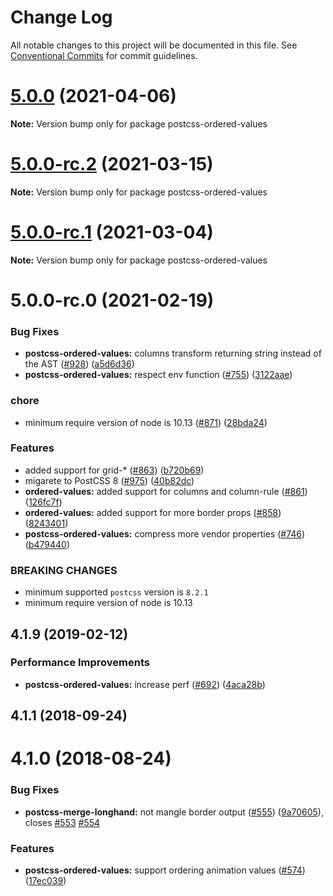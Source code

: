 # Change Log

All notable changes to this project will be documented in this file.
See [Conventional Commits](https://conventionalcommits.org) for commit guidelines.

# [5.0.0](https://github.com/cssnano/cssnano/compare/postcss-ordered-values@5.0.0-rc.2...postcss-ordered-values@5.0.0) (2021-04-06)

**Note:** Version bump only for package postcss-ordered-values





# [5.0.0-rc.2](https://github.com/cssnano/cssnano/compare/postcss-ordered-values@5.0.0-rc.1...postcss-ordered-values@5.0.0-rc.2) (2021-03-15)

**Note:** Version bump only for package postcss-ordered-values





# [5.0.0-rc.1](https://github.com/cssnano/cssnano/compare/postcss-ordered-values@5.0.0-rc.0...postcss-ordered-values@5.0.0-rc.1) (2021-03-04)

**Note:** Version bump only for package postcss-ordered-values





# 5.0.0-rc.0 (2021-02-19)


### Bug Fixes

* **postcss-ordered-values:** columns transform returning string instead of the AST ([#928](https://github.com/cssnano/cssnano/issues/928)) ([a5d6d36](https://github.com/cssnano/cssnano/commit/a5d6d364e0815ecb198a95de301f3554ccce4f78))
* **postcss-ordered-values:** respect env function ([#755](https://github.com/cssnano/cssnano/issues/755)) ([3122aae](https://github.com/cssnano/cssnano/commit/3122aae20900500198223830fafec93275d5b375))


### chore

* minimum require version of node is 10.13 ([#871](https://github.com/cssnano/cssnano/issues/871)) ([28bda24](https://github.com/cssnano/cssnano/commit/28bda243e32ce3ba89b3c358a5f78727b3732f11))


### Features

* added support for grid-* ([#863](https://github.com/cssnano/cssnano/issues/863)) ([b720b69](https://github.com/cssnano/cssnano/commit/b720b69522ba5127699afc1fa131b425d68b4c08))
* migarete to PostCSS 8 ([#975](https://github.com/cssnano/cssnano/issues/975)) ([40b82dc](https://github.com/cssnano/cssnano/commit/40b82dca7f53ac02cd4fe62846dec79b898ccb49))
* **ordered-values:** added support for columns and column-rule ([#861](https://github.com/cssnano/cssnano/issues/861)) ([126fc7f](https://github.com/cssnano/cssnano/commit/126fc7ff618fde86b4f15c5d07cb57e882810526))
* **ordered-values:** added support for more border props ([#858](https://github.com/cssnano/cssnano/issues/858)) ([8243401](https://github.com/cssnano/cssnano/commit/8243401cfd483b99e8d0458d39acde1779b15755))
* **postcss-ordered-values:** compress more vendor properties ([#746](https://github.com/cssnano/cssnano/issues/746)) ([b479440](https://github.com/cssnano/cssnano/commit/b4794404bffa54558654b215eb550e6adb98e144))


### BREAKING CHANGES

* minimum supported `postcss` version is `8.2.1`
* minimum require version of node is 10.13



## 4.1.9 (2019-02-12)


### Performance Improvements

* **postcss-ordered-values:** increase perf ([#692](https://github.com/cssnano/cssnano/issues/692)) ([4aca28b](https://github.com/cssnano/cssnano/commit/4aca28b1930e355246c9c5a1266507013ca473fa))



## 4.1.1 (2018-09-24)



# 4.1.0 (2018-08-24)


### Bug Fixes

* **postcss-merge-longhand:** not mangle border output ([#555](https://github.com/cssnano/cssnano/issues/555)) ([9a70605](https://github.com/cssnano/cssnano/commit/9a706050b621e7795a9bf74eb7110b5c81804ffe)), closes [#553](https://github.com/cssnano/cssnano/issues/553) [#554](https://github.com/cssnano/cssnano/issues/554)


### Features

* **postcss-ordered-values:** support ordering animation values ([#574](https://github.com/cssnano/cssnano/issues/574)) ([17ec039](https://github.com/cssnano/cssnano/commit/17ec039dfbe7f596df12f5d5889bf3e6cd32afd6))
